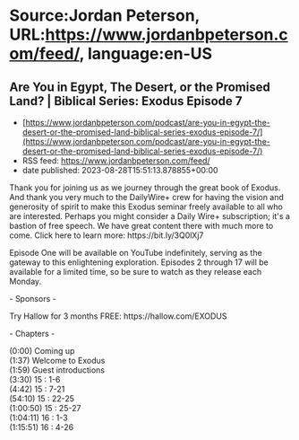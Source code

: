 # Source:Jordan Peterson, URL:https://www.jordanbpeterson.com/feed/, language:en-US

## Are You in Egypt, The Desert, or the Promised Land? | Biblical Series: Exodus Episode 7
 - [https://www.jordanbpeterson.com/podcast/are-you-in-egypt-the-desert-or-the-promised-land-biblical-series-exodus-episode-7/](https://www.jordanbpeterson.com/podcast/are-you-in-egypt-the-desert-or-the-promised-land-biblical-series-exodus-episode-7/)
 - RSS feed: https://www.jordanbpeterson.com/feed/
 - date published: 2023-08-28T15:51:13.878855+00:00

<p>Thank you for joining us as we journey through the great book of Exodus. And thank you very much to the DailyWire+ crew for having the vision and generosity of spirit to make this Exodus seminar freely available to all who are interested. Perhaps you might consider a Daily Wire+ subscription; it's a bastion of free speech. We have great content there with much more to come. Click here to learn more: https://bit.ly/3Q0lXj7 </p>
<p>Episode One will be available on YouTube indefinitely, serving as the gateway to this enlightening exploration. Episodes 2 through 17 will be available for a limited time, so be sure to watch as they release each Monday.</p>
<p>- Sponsors -</p>
<p>Try Hallow for 3 months FREE: https://hallow.com/EXODUS</p>
<p>- Chapters -</p>
<p>(0:00) Coming up<br />
(1:37) Welcome to Exodus<br />
(1:59) Guest introductions<br />
(3:30) 15 : 1-6<br />
(4:42) 15 : 7-21<br />
(54:10) 15 : 22-25<br />
(1:00:50) 15 : 25-27<br />
(1:04:11) 16 : 1-3<br />
(1:15:51) 16 : 4-26<br 

